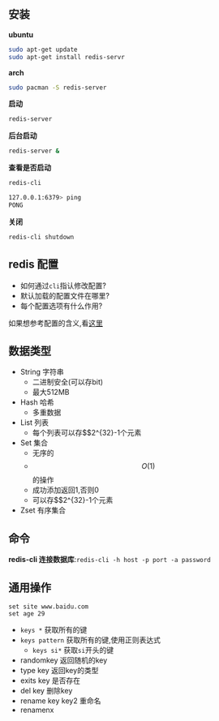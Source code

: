 

## 安装

**ubuntu**

```bash
sudo apt-get update
sudo apt-get install redis-servr
```

**arch**

```bash
sudo pacman -S redis-server
```

**启动**

```bash
redis-server
```

**后台启动**

```bash
redis-server &
```

**查看是否启动**

```bash
redis-cli

127.0.0.1:6379> ping
PONG

```


**关闭**

```bash
redis-cli shutdown
```

## redis 配置

 - 如何通过`cli`指认修改配置?
 - 默认加载的配置文件在哪里?
 - 每个配置选项有什么作用?

如果想参考配置的含义,看[这里](http://runoob.com/redis/redis-conf.html)

## 数据类型

 - String 字符串
   - 二进制安全(可以存bit)
   - 最大512MB
 - Hash 哈希
   - 多重数据
 - List 列表
   - 每个列表可以存$$2^{32}-1个元素
 - Set 集合
   - 无序的
   - $$O(1)$$的操作
   - 成功添加返回1,否则0
   - 可以存$$2^{32}-1个元素
 - Zset 有序集合

## 命令

**redis-cli 连接数据库**:`redis-cli -h host -p port -a password`



## 通用操作


```
set site www.baidu.com
set age 29
```

 - `keys *` 获取所有的键
 - `keys pattern` 获取所有的键,使用正则表达式
    - `keys si*` 获取`si`开头的键
 - randomkey 返回随机的key
 - type key 返回key的类型
 - exits key 是否存在
 - del key 删除key
 - rename key key2 重命名
 - renamenx 
